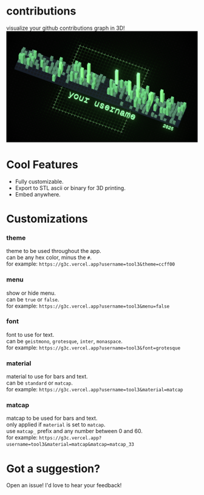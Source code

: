 # contributions
visualize your github contributions graph in 3D!   
![](./src/app/opengraph-image.png)   


# Cool Features
- Fully customizable.   
- Export to STL ascii or binary for 3D printing.   
- Embed anywhere.   

# Customizations
### theme
theme to be used throughout the app.   
can be any hex color, minus the `#`.   
for example: `https://g3c.vercel.app?username=tool3&theme=ccff00`

### menu
show or hide menu.   
can be `true` or `false`.   
for example: `https://g3c.vercel.app?username=tool3&menu=false`

### font
font to use for text.   
can be `geistmono`, `grotesque`, `inter`, `monaspace`.   
for example: `https://g3c.vercel.app?username=tool3&font=grotesque`

### material
material to use for bars and text.   
can be `standard` or `matcap`.   
for example: `https://g3c.vercel.app?username=tool3&material=matcap`

### matcap
matcap to be used for bars and text.   
only applied if `material` is set to `matcap`.   
use `matcap_` prefix and any number between 0 and 60.   
for example: `https://g3c.vercel.app?username=tool3&material=matcap&matcap=matcap_33`


# Got a suggestion?
Open an issue! I'd love to hear your feedback!   
